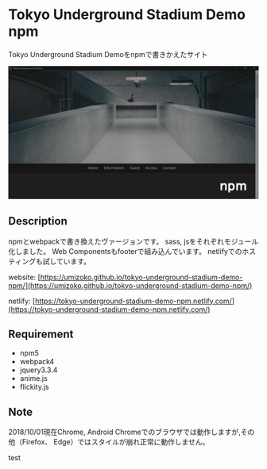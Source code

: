 # Tokyo Underground Stadium Demo npm

Tokyo Underground Stadium Demoをnpmで書きかえたサイト

![image](screenshot/screenshot.jpg)

## Description

npmとwebpackで書き換えたヴァージョンです。
sass, jsをそれぞれモジュール化しました。
Web Componentsもfooterで組み込んでいます。
netlifyでのホスティングも試しています。

website: [https://umizoko.github.io/tokyo-underground-stadium-demo-npm/](https://umizoko.github.io/tokyo-underground-stadium-demo-npm/)

netlify: [https://tokyo-underground-stadium-demo-npm.netlify.com/](https://tokyo-underground-stadium-demo-npm.netlify.com/)

## Requirement
- npm5
- webpack4
- jquery3.3.4
- anime.js
- flickity.js

## Note
2018/10/01現在Chrome, Android Chromeでのブラウザでは動作しますが,その他（Firefox、 Edge）ではスタイルが崩れ正常に動作しません。

test

